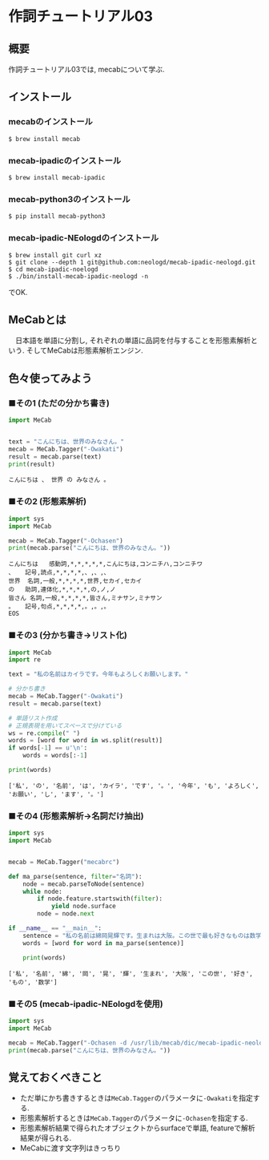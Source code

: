 # 作詞チュートリアル03
## 概要
作詞チュートリアル03では, mecabについて学ぶ.

## インストール
### mecabのインストール
```command
$ brew install mecab
```
### mecab-ipadicのインストール
```command
$ brew install mecab-ipadic
```
### mecab-python3のインストール 
```command
$ pip install mecab-python3
```
### mecab-ipadic-NEologdのインストール
```command
$ brew install git curl xz
$ git clone --depth 1 git@github.com:neologd/mecab-ipadic-neologd.git
$ cd mecab-ipadic-noelogd
$ ./bin/install-mecab-ipadic-neologd -n
```
でOK.

## MeCabとは
　日本語を単語に分割し, それぞれの単語に品詞を付与することを形態素解析という. そしてMeCabは形態素解析エンジン.

## 色々使ってみよう
### ■その1 (ただの分かち書き)
```python
import MeCab


text = "こんにちは、世界のみなさん。"
mecab = MeCab.Tagger("-Owakati")
result = mecab.parse(text)
print(result)
```
```command
こんにちは 、 世界 の みなさん 。 
```

### ■その2 (形態素解析)
```python
import sys
import MeCab

mecab = MeCab.Tagger("-Ochasen")
print(mecab.parse("こんにちは、世界のみなさん。"))
```
```command
こんにちは	感動詞,*,*,*,*,*,こんにちは,コンニチハ,コンニチワ
、	記号,読点,*,*,*,*,、,、,、
世界	名詞,一般,*,*,*,*,世界,セカイ,セカイ
の	助詞,連体化,*,*,*,*,の,ノ,ノ
皆さん	名詞,一般,*,*,*,*,皆さん,ミナサン,ミナサン
。	記号,句点,*,*,*,*,。,。,。
EOS
```

### ■その3 (分かち書き→リスト化)
```python
import MeCab
import re

text = "私の名前はカイラです。今年もよろしくお願いします。"

# 分かち書き
mecab = MeCab.Tagger("-Owakati")
result = mecab.parse(text)

# 単語リスト作成
# 正規表現を用いてスペースで分けている
ws = re.compile(" ")
words = [word for word in ws.split(result)]
if words[-1] == u'\n':
    words = words[:-1]

print(words)
```
```command
['私', 'の', '名前', 'は', 'カイラ', 'です', '。', '今年', 'も', 'よろしく', 'お願い', 'し', 'ます', '。']
```

### ■その4 (形態素解析→名詞だけ抽出)
```python
import sys
import MeCab


mecab = MeCab.Tagger("mecabrc")

def ma_parse(sentence, filter="名詞"):
    node = mecab.parseToNode(sentence)
    while node:
        if node.feature.startswith(filter):
            yield node.surface
        node = node.next

if __name__ == "__main__":
    sentence = "私の名前は綿岡晃輝です。生まれは大阪。この世で最も好きなものは数学です。"
    words = [word for word in ma_parse(sentence)]

    print(words)

```
```command
['私', '名前', '綿', '岡', '晃', '輝', '生まれ', '大阪', 'この世', '好き', 'もの', '数学']
```

### ■その5 (mecab-ipadic-NEologdを使用)
```python
import sys
import MeCab

mecab = MeCab.Tagger("-Ochasen -d /usr/lib/mecab/dic/mecab-ipadic-neologd")
print(mecab.parse("こんにちは、世界のみなさん。"))
```

## 覚えておくべきこと
- ただ単にかち書きするときは`MeCab.Tagger`のパラメータに`-Owakati`を指定する.
- 形態素解析するときは`MeCab.Tagger`のパラメータに`-Ochasen`を指定する.
- 形態素解析結果で得られたオブジェクトからsurfaceで単語, featureで解析結果が得られる.
- MeCabに渡す文字列はきっちり
